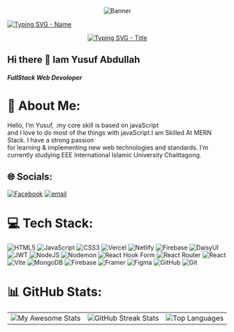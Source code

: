 <p align="center">
  <img src="https://i.ibb.co.com/jPzGd5Nk/Purple-Abstract-Graphic-Design-Linked-In-Article-Cover-Image.png" alt="Banner" />
</p>
<p align="left">
  <a href="https://git.io/typing-svg">
    <img src="https://readme-typing-svg.demolab.com?font=Fira+Code&size=38&pause=1000&color=000000&multiline=true&width=600&lines=+Yusuf+Abdullah" alt="Typing SVG - Name" />
  </a>
</p>

<p align="center">
  <a href="https://git.io/typing-svg">
    <img src="https://readme-typing-svg.demolab.com?font=Fira+Code&size=35&pause=1000&color=000000&multiline=true&width=600&lines=FullStack+Developer" alt="Typing SVG - Title" />
  </a>
</p>

## Hi there 👋 Iam Yusuf Abdullah

##### FullStack Web Devoloper

# 💫 About Me:
Hello, I’m Yusuf, .my core skill is based on javaScript<br>and I love to do most of the things with javaScript.I am Skilled At MERN Stack. I have a strong passion<br>for learning & implementing new web technologies and standards. I’m currently studying EEE  International Islamic University Chaittagong. 


## 🌐 Socials:
[![Facebook](https://img.shields.io/badge/Facebook-%231877F2.svg?logo=Facebook&logoColor=white)](https://facebook.com/yusufabdullah) [![email](https://img.shields.io/badge/Email-D14836?logo=gmail&logoColor=white)](mailto:yusufabdullah20000@gmail.com) 

# 💻 Tech Stack:
![HTML5](https://img.shields.io/badge/html5-%23E34F26.svg?style=for-the-badge&logo=html5&logoColor=white) ![JavaScript](https://img.shields.io/badge/javascript-%23323330.svg?style=for-the-badge&logo=javascript&logoColor=%23F7DF1E) ![CSS3](https://img.shields.io/badge/css3-%231572B6.svg?style=for-the-badge&logo=css3&logoColor=white) ![Vercel](https://img.shields.io/badge/vercel-%23000000.svg?style=for-the-badge&logo=vercel&logoColor=white) ![Netlify](https://img.shields.io/badge/netlify-%23000000.svg?style=for-the-badge&logo=netlify&logoColor=#00C7B7) ![Firebase](https://img.shields.io/badge/firebase-%23039BE5.svg?style=for-the-badge&logo=firebase) ![DaisyUI](https://img.shields.io/badge/daisyui-5A0EF8?style=for-the-badge&logo=daisyui&logoColor=white) ![JWT](https://img.shields.io/badge/JWT-black?style=for-the-badge&logo=JSON%20web%20tokens) ![NodeJS](https://img.shields.io/badge/node.js-6DA55F?style=for-the-badge&logo=node.js&logoColor=white) ![Nodemon](https://img.shields.io/badge/NODEMON-%23323330.svg?style=for-the-badge&logo=nodemon&logoColor=%BBDEAD) ![React Hook Form](https://img.shields.io/badge/React%20Hook%20Form-%23EC5990.svg?style=for-the-badge&logo=reacthookform&logoColor=white) ![React Router](https://img.shields.io/badge/React_Router-CA4245?style=for-the-badge&logo=react-router&logoColor=white) ![React](https://img.shields.io/badge/react-%2320232a.svg?style=for-the-badge&logo=react&logoColor=%2361DAFB) ![Vite](https://img.shields.io/badge/vite-%23646CFF.svg?style=for-the-badge&logo=vite&logoColor=white) ![MongoDB](https://img.shields.io/badge/MongoDB-%234ea94b.svg?style=for-the-badge&logo=mongodb&logoColor=white) ![Firebase](https://img.shields.io/badge/firebase-a08021?style=for-the-badge&logo=firebase&logoColor=ffcd34) ![Framer](https://img.shields.io/badge/Framer-black?style=for-the-badge&logo=framer&logoColor=blue) ![Figma](https://img.shields.io/badge/figma-%23F24E1E.svg?style=for-the-badge&logo=figma&logoColor=white) ![GitHub](https://img.shields.io/badge/github-%23121011.svg?style=for-the-badge&logo=github&logoColor=white) ![Git](https://img.shields.io/badge/git-%23F05033.svg?style=for-the-badge&logo=git&logoColor=white)
# 📊 GitHub Stats:

<table>
  <tr>
    <td>
      <img src="https://awesome-github-stats.azurewebsites.net/user-stats/yusufABC?cardType=github&theme=react&preferLogin=false" alt="My Awesome Stats" />
    </td>
    <td>
      <img src="https://nirzak-streak-stats.vercel.app/?user=yusufABC&theme=dark&hide_border=false" alt="GitHub Streak Stats" />
    </td>
    <td>
      <img src="https://github-readme-stats.vercel.app/api/top-langs/?username=yusufABC&theme=dark&hide_border=false&include_all_commits=false&count_private=false&layout=compact" alt="Top Languages" />
    </td>
  </tr>
</table>




<!-- Proudly created with GPRM ( https://gprm.itsvg.in ) -->
